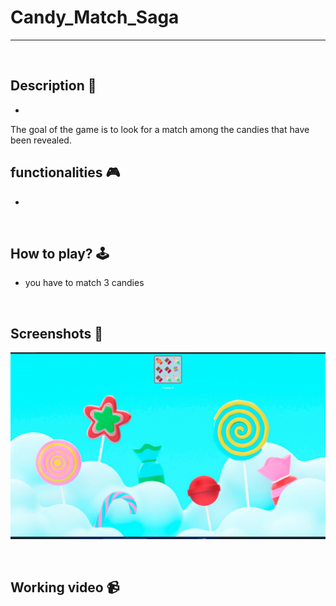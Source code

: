 # **Candy_Match_Saga** 

---

<br>

## **Description 📃**
<!-- add your game description here  -->
- 
The goal of the game is to look for a match among the candies that have been revealed.

## **functionalities 🎮**
<!-- add functionalities over here -->
-  
<br>

## **How to play? 🕹️**
<!-- add the steps how to play games -->
- you have to match 3 candies 

<br>

## **Screenshots 📸**

<!-- add your screenshots like this -->
 ![image](./assets/image.png)

<br>

## **Working video 📹**
<!-- add your working video over here -->

